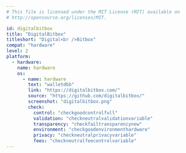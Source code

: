 ```yaml
---
# This file is licensed under the MIT License (MIT) available on
# http://opensource.org/licenses/MIT.

id: digitalbitbox
title: "DigitalBitbox"
titleshort: "Digital<br />Bitbox"
compat: "hardware"
level: 2
platform:
  - hardware:
    name: hardware
    os:
      - name: hardware
        text: "walletdbb"
        link: "https://digitalbitbox.com/"
        source: "https://github.com/digitalbitbox/"
        screenshot: "digitalbitbox.png"
        check:
          control: "checkgoodcontrolfull"
          validation: "checkneutralvalidationvariable"
          transparency: "checkfailtransparencynew"
          environment: "checkgoodenvironmenthardware"
          privacy: "checkneutralprivacyvariable"
          fees: "checkneutralfeecontrolvariable"
---
```

